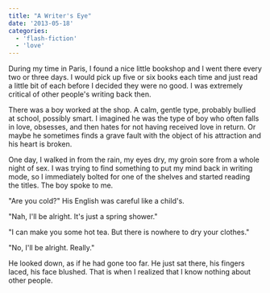 ```yaml
---
title: "A Writer's Eye"
date: '2013-05-18'
categories:
  - 'flash-fiction'
  - 'love'
---
```


During my time in Paris, I found a nice little bookshop and I went there every
two or three days. I would pick up five or six books each time and just read a
little bit of each before I decided they were no good. I was extremely critical
of other people's writing back then.

<!-- truncate -->


There was a boy worked at the shop. A calm, gentle type, probably bullied at
school, possibly smart. I imagined he was the type of boy who often falls in
love, obsesses, and then hates for not having received love in return. Or maybe
he sometimes finds a grave fault with the object of his attraction and his heart
is broken.

One day, I walked in from the rain, my eyes dry, my groin sore from a whole
night of sex. I was trying to find something to put my mind back in writing
mode, so I immediately bolted for one of the shelves and started reading the
titles. The boy spoke to me.

"Are you cold?" His English was careful like a child's.

"Nah, I'll be alright. It's just a spring shower."

"I can make you some hot tea. But there is nowhere to dry your clothes."

"No, I'll be alright. Really."

He looked down, as if he had gone too far. He just sat there, his fingers laced,
his face blushed. That is when I realized that I know nothing about other
people.
